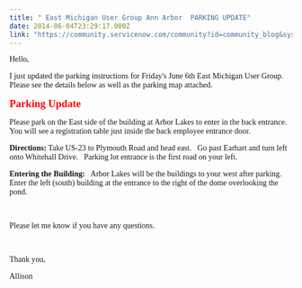 ```yaml
---
title: " East Michigan User Group Ann Arbor  PARKING UPDATE"
date: 2014-06-04T23:29:17.000Z
link: "https://community.servicenow.com/community?id=community_blog&sys_id=0fecee65dbd0dbc01dcaf3231f96193a"
---
```

<p><span style="font-family: times new roman,times;">Hello,</span></p><p></p><p><span style="font-family: times new roman,times;">I just updated the parking instructions for Friday's June 6th East Michigan User Group. Please see the details below as well as the parking map attached.</span></p><p></p><p style="margin-bottom: 12px; font-size: 12px; font-family: Times;"><span style="color: #000000; font-size: 10pt; font-family: times new roman,times;"><strong style="color: #ff0000; font-size: 14pt;">Parking Update</strong></span></p><p><span style="font-family: times new roman,times;">Please park on the East side of the building at Arbor Lakes to enter in the back entrance.   You will see a registration table just inside the back employee entrance door.</span></p><p></p><p><span style="font-family: times new roman,times;"><strong>Directions:</strong> Take US-23 to Plymouth Road and head east.   Go past Earhart and turn left onto Whitehall Drive.   Parking lot entrance is the first road on your left.</span></p><p></p><p><span style="font-family: times new roman,times;"><strong>Entering the Building:</strong>   Arbor Lakes will be the buildings to your west after parking.   Enter the left (south) building at the entrance to the right of the dome overlooking the pond.</span></p><p><span style="font-family: times new roman,times;"><br/></span></p><p><span style="font-family: times new roman,times;">Please let me know if you have any questions.</span></p><p><span style="font-family: times new roman,times;"><br/></span></p><p><span style="font-family: times new roman,times;">Thank you,</span></p><p><span style="font-family: times new roman,times;">Allison<br/></span></p>